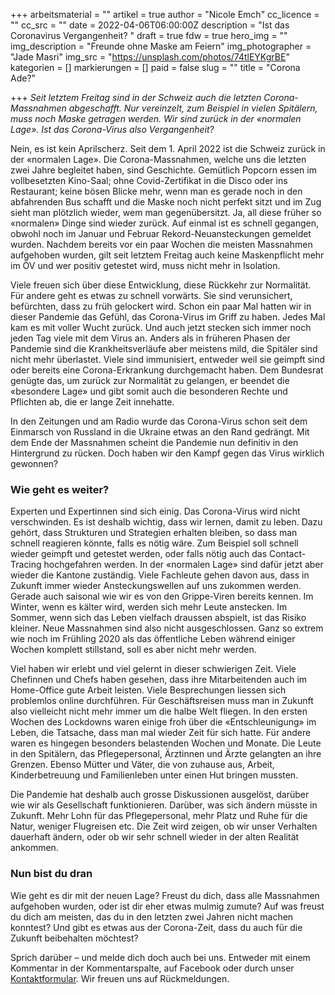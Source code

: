 +++
arbeitsmaterial = ""
artikel = true
author = "Nicole Emch"
cc_licence = ""
cc_src = ""
date = 2022-04-06T06:00:00Z
description = "Ist das Coronavirus Vergangenheit? "
draft = true
fdw = true
hero_img = ""
img_description = "Freunde ohne Maske am Feiern"
img_photographer = "Jade Masri"
img_src = "https://unsplash.com/photos/74tlEYKgrBE"
kategorien = []
markierungen = []
paid = false
slug = ""
title = "Corona Ade?"

+++
_Seit letztem Freitag sind in der Schweiz auch die letzten Corona-Massnahmen abgeschafft. Nur vereinzelt, zum Beispiel in vielen Spitälern, muss noch Maske getragen werden. Wir sind zurück in der «normalen Lage». Ist das Corona-Virus also Vergangenheit?_

Nein, es ist kein Aprilscherz. Seit dem 1. April 2022 ist die Schweiz zurück in der «normalen Lage». Die Corona-Massnahmen, welche uns die letzten zwei Jahre begleitet haben, sind Geschichte. Gemütlich Popcorn essen im vollbesetzten Kino-Saal; ohne Covid-Zertifikat in die Disco oder ins Restaurant; keine bösen Blicke mehr, wenn man es gerade noch in den abfahrenden Bus schafft und die Maske noch nicht perfekt sitzt und im Zug sieht man plötzlich wieder, wem man gegenübersitzt. Ja, all diese früher so «normalen» Dinge sind wieder zurück. Auf einmal ist es schnell gegangen, obwohl noch im Januar und Februar Rekord-Neuansteckungen gemeldet wurden. Nachdem bereits vor ein paar Wochen die meisten Massnahmen aufgehoben wurden, gilt seit letztem Freitag auch keine Maskenpflicht mehr im ÖV und wer positiv getestet wird, muss nicht mehr in Isolation.

Viele freuen sich über diese Entwicklung, diese Rückkehr zur Normalität. Für andere geht es etwas zu schnell vorwärts. Sie sind verunsichert, befürchten, dass zu früh gelockert wird. Schon ein paar Mal hatten wir in dieser Pandemie das Gefühl, das Corona-Virus im Griff zu haben. Jedes Mal kam es mit voller Wucht zurück. Und auch jetzt stecken sich immer noch jeden Tag viele mit dem Virus an. Anders als in früheren Phasen der Pandemie sind die Krankheitsverläufe aber meistens mild, die Spitäler sind nicht mehr überlastet. Viele sind immunisiert, entweder weil sie geimpft sind oder bereits eine Corona-Erkrankung durchgemacht haben. Dem Bundesrat genügte das, um zurück zur Normalität zu gelangen, er beendet die «besondere Lage» und gibt somit auch die besonderen Rechte und Pflichten ab, die er lange Zeit innehatte.

In den Zeitungen und am Radio wurde das Corona-Virus schon seit dem Einmarsch von Russland in die Ukraine etwas an den Rand gedrängt. Mit dem Ende der Massnahmen scheint die Pandemie nun definitiv in den Hintergrund zu rücken. Doch haben wir den Kampf gegen das Virus wirklich gewonnen?

### Wie geht es weiter?

Experten und Expertinnen sind sich einig. Das Corona-Virus wird nicht verschwinden. Es ist deshalb wichtig, dass wir lernen, damit zu leben. Dazu gehört, dass Strukturen und Strategien erhalten bleiben, so dass man schnell reagieren könnte, falls es nötig wäre. Zum Beispiel soll schnell wieder geimpft und getestet werden, oder falls nötig auch das Contact-Tracing hochgefahren werden. In der «normalen Lage» sind dafür jetzt aber wieder die Kantone zuständig. Viele Fachleute gehen davon aus, dass in Zukunft immer wieder Ansteckungswellen auf uns zukommen werden. Gerade auch saisonal wie wir es von den Grippe-Viren bereits kennen. Im Winter, wenn es kälter wird, werden sich mehr Leute anstecken. Im Sommer, wenn sich das Leben vielfach draussen abspielt, ist das Risiko kleiner. Neue Massnahmen sind also nicht ausgeschlossen. Ganz so extrem wie noch im Frühling 2020 als das öffentliche Leben während einiger Wochen komplett stillstand, soll es aber nicht mehr werden.

Viel haben wir erlebt und viel gelernt in dieser schwierigen Zeit. Viele Chefinnen und Chefs haben gesehen, dass ihre Mitarbeitenden auch im Home-Office gute Arbeit leisten. Viele Besprechungen liessen sich problemlos online durchführen. Für Geschäftsreisen muss man in Zukunft also vielleicht nicht mehr immer um die halbe Welt fliegen. In den ersten Wochen des Lockdowns waren einige froh über die «Entschleunigung» im Leben, die Tatsache, dass man mal wieder Zeit für sich hatte. Für andere waren es hingegen besonders belastenden Wochen und Monate. Die Leute in den Spitälern, das Pflegepersonal, Ärztinnen und Ärzte gelangten an ihre Grenzen. Ebenso Mütter und Väter, die von zuhause aus, Arbeit, Kinderbetreuung und Familienleben unter einen Hut bringen mussten.

Die Pandemie hat deshalb auch grosse Diskussionen ausgelöst, darüber wie wir als Gesellschaft funktionieren. Darüber, was sich ändern müsste in Zukunft. Mehr Lohn für das Pflegepersonal, mehr Platz und Ruhe für die Natur, weniger Flugreisen etc. Die Zeit wird zeigen, ob wir unser Verhalten dauerhaft ändern, oder ob wir sehr schnell wieder in der alten Realität ankommen.

### Nun bist du dran

Wie geht es dir mit der neuen Lage? Freust du dich, dass alle Massnahmen aufgehoben wurden, oder ist dir eher etwas mulmig zumute? Auf was freust du dich am meisten, das du in den letzten zwei Jahren nicht machen konntest? Und gibt es etwas aus der Corona-Zeit, dass du auch für die Zukunft beibehalten möchtest?

Sprich darüber – und melde dich doch auch bei uns. Entweder mit einem Kommentar in der Kommentarspalte, auf Facebook oder durch unser [Kontaktformular](https://www.chinderzytig.ch/kontakt/). Wir freuen uns auf Rückmeldungen.
